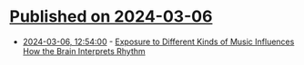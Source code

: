 # [Published on 2024-03-06](index.md)

* [2024-03-06, 12:54:00](https://soylentnews.org/article.pl?sid=24/03/06/0242208&from=rss) - [Exposure to Different Kinds of Music Influences How the Brain Interprets Rhythm](https://soylentnews.org/article.pl?sid=24/03/06/0242208&from=rss)
